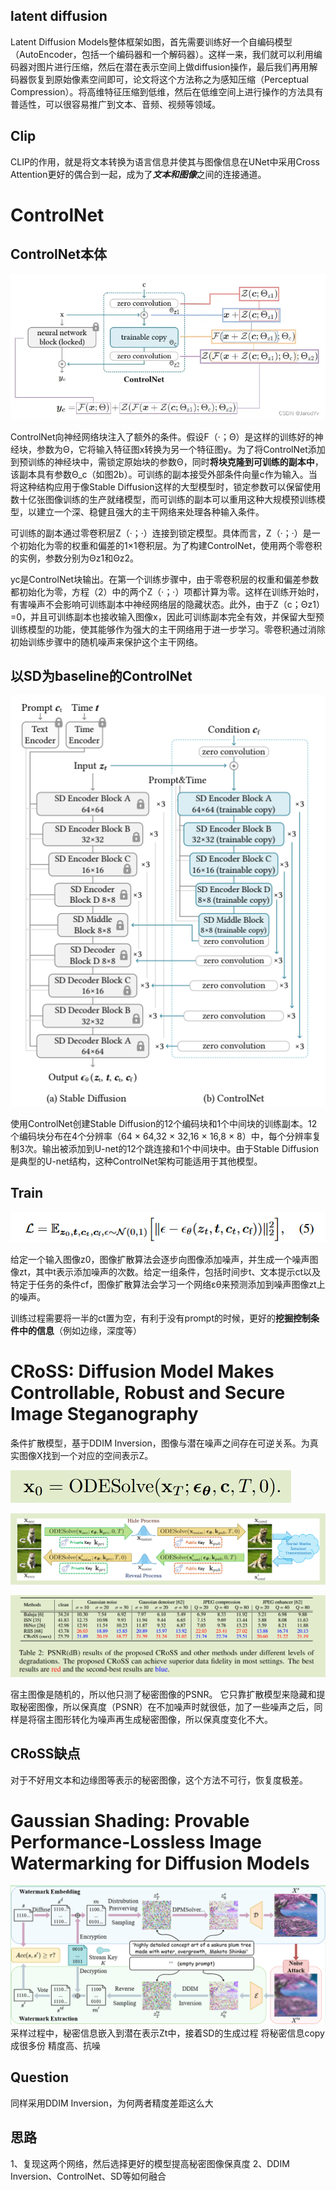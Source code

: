 ## latent diffusion
Latent Diffusion Models整体框架如图，首先需要训练好一个自编码模型（AutoEncoder，包括一个编码器和一个解码器）。这样一来，我们就可以利用编码器对图片进行压缩，然后在潜在表示空间上做diffusion操作，最后我们再用解码器恢复到原始像素空间即可，论文将这个方法称之为感知压缩（Perceptual Compression）。将高维特征压缩到低维，然后在低维空间上进行操作的方法具有普适性，可以很容易推广到文本、音频、视频等领域。
## Clip
CLIP的作用，就是将文本转换为语言信息并使其与图像信息在UNet中采用Cross Attention更好的偶合到一起，成为了***文本和图像***之间的连接通道。
# ControlNet
## ControlNet本体

![Img](./FILES/controlnet.md/img-20240429225314.png)

 ControlNet向神经网络块注入了额外的条件。假设F（·；Θ）是这样的训练好的神经块，参数为Θ，它将输入特征图x转换为另一个特征图y。为了将ControlNet添加到预训练的神经块中，需锁定原始块的参数Θ，同时**将块克隆到可训练的副本中**，该副本具有参数Θ_c（如图2b）。可训练的副本接受外部条件向量c作为输入。当将这种结构应用于像Stable Diffusion这样的大型模型时，锁定参数可以保留使用数十亿张图像训练的生产就绪模型，而可训练的副本可以重用这种大规模预训练模型，以建立一个深、稳健且强大的主干网络来处理各种输入条件。  

可训练的副本通过零卷积层Z（·；·）连接到锁定模型。具体而言，Z（·；·）是一个初始化为零的权重和偏差的1×1卷积层。为了构建ControlNet，使用两个零卷积的实例，参数分别为Θz1和Θz2。

yc是ControlNet块输出。在第一个训练步骤中，由于零卷积层的权重和偏差参数都初始化为零，方程（2）中的两个Z（·；·）项都计算为零。这样在训练开始时，有害噪声不会影响可训练副本中神经网络层的隐藏状态。此外，由于Z（c；Θz1）=0，并且可训练副本也接收输入图像x，因此可训练副本完全有效，并保留大型预训练模型的功能，使其能够作为强大的主干网络用于进一步学习。零卷积通过消除初始训练步骤中的随机噪声来保护这个主干网络。
                        
## 以SD为baseline的ControlNet
![Img](./FILES/controlnet.md/img-20240427190205.png)

使用ControlNet创建Stable Diffusion的12个编码块和1个中间块的训练副本。12个编码块分布在4个分辨率（64 × 64,32 × 32,16 × 16,8 × 8）中，每个分辨率复制3次。输出被添加到U-net的12个跳连接和1个中间块中。由于Stable Diffusion是典型的U-net结构，这种ControlNet架构可能适用于其他模型。
## Train
![Img](./FILES/controlnet.md/img-20240427195005.png)

给定一个输入图像z0，图像扩散算法会逐步向图像添加噪声，并生成一个噪声图像zt，其中t表示添加噪声的次数。给定一组条件，包括时间步t、文本提示ct以及特定于任务的条件cf，图像扩散算法会学习一个网络εθ来预测添加到噪声图像zt上的噪声。  

训练过程需要将一半的ct置为空，有利于没有prompt的时候，更好的**挖掘控制条件中的信息**（例如边缘，深度等）



# CRoSS: Diffusion Model Makes Controllable, Robust and Secure Image Steganography
条件扩散模型，基于DDIM Inversion，图像与潜在噪声之间存在可逆关系。为真实图像X找到一个对应的空间表示Z。

![Img](./FILES/controlnet.md/img-20240504104941.png)

![Img](./FILES/controlnet.md/img-20240504105001.png)

![Img](./FILES/controlnet.md/img-20240504110127.png)

宿主图像是随机的，所以他只测了秘密图像的PSNR。
它只靠扩散模型来隐藏和提取秘密图像，所以保真度（PSNR）在不加噪声时就很低，加了一些噪声之后，同样是将宿主图形转化为噪声再生成秘密图像，所以保真度变化不大。

## CRoSS缺点
对于不好用文本和边缘图等表示的秘密图像，这个方法不可行，恢复度极差。


# Gaussian Shading: Provable Performance-Lossless Image Watermarking for Diffusion Models

![Img](./FILES/controlnet.md/img-20240507174307.png)
采样过程中，秘密信息嵌入到潜在表示Zt中，接着SD的生成过程
将秘密信息copy成很多份
精度高、抗噪
## Question
同样采用DDIM Inversion，为何两者精度差距这么大

## 思路
1、复现这两个网络，然后选择更好的模型提高秘密图像保真度
2、DDIM Inversion、ControlNet、SD等如何融合